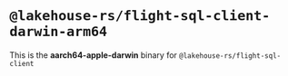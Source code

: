 # `@lakehouse-rs/flight-sql-client-darwin-arm64`

This is the **aarch64-apple-darwin** binary for `@lakehouse-rs/flight-sql-client`
